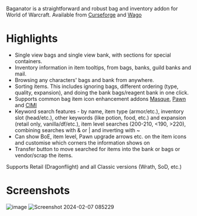 Baganator is a straightforward and robust bag and inventory addon for World of Warcraft. Available from [Curseforge](https://www.curseforge.com/wow/addons/baganator) and [Wago](https://addons.wago.io/addons/baganator/)

# Highlights
- Single view bags and single view bank, with sections for special containers.
- Inventory information in item tooltips, from bags, banks, guild banks and mail.
- Browsing any characters' bags and bank from anywhere.
- Sorting items. This includes ignoring bags, different ordering (type, quality, expansion), and doing the bank bags/reagent bank in one click.
- Supports common bag item icon enhancement addons [Masque](https://www.curseforge.com/wow/addons/masque), [Pawn](https://www.curseforge.com/wow/addons/pawn) and [CIMI](https://www.curseforge.com/wow/addons/can-i-mog-it)
- Keyword search features - by name, item type (armor/etc.), inventory slot (head/etc.), other keywords (like potion, food, etc.) and expansion (retail only, vanilla/df/etc.), item level searches (200-210, <190, >220), combining searches with & or | and inverting with ~
- Can show BoE, item level, Pawn upgrade arrows etc. on the item icons and customise which corners the information shows on
- Transfer button to move searched for items into the bank or bags or vendor/scrap the items.

Supports Retail (Dragonflight) and all Classic versions (Wrath, SoD, etc.)

# Screenshots
![image](https://github.com/plusmouse/Baganator/assets/60280559/779aae0c-53a8-4d21-922f-757d59dde65e) ![Screenshot 2024-02-07 085229](https://github.com/plusmouse/Baganator/assets/60280559/b6800558-5ba3-4c32-80b7-38c2152c49b0)


